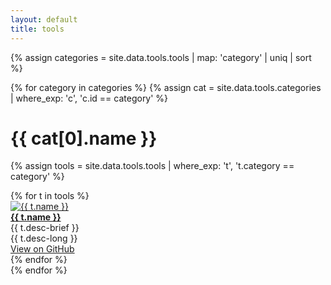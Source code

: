 ```yaml
---
layout: default
title: tools
---
```

{% assign categories = site.data.tools.tools
  | map: 'category' | uniq | sort %}

{% for category in categories %}
{% assign cat = site.data.tools.categories | where_exp: 'c', 'c.id == category' %}
# {{ cat[0].name }}
{% assign tools = site.data.tools.tools | where_exp: 't', 't.category == category' %}
<div class="row">
{% for t in tools %}
<div class="col">
<a href="{{ t.website }}">
  <img src="img/tools/{{ t.logo }}" alt="{{ t.name }}"/>
</a>
<br/>
<b><a href="{{ t.website }}">{{ t.name }}</a></b>
<br/>
{{ t.desc-brief }}
<br/>
<div class="desc">
{{ t.desc-long }}
</div>
<a href="{{ t.github }}" class="btn">View on GitHub</a>
</div>
{% endfor %}
</div>
{% endfor %}
